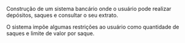 Construção de um sistema bancário onde o usuário pode realizar depósitos, saques e consultar o seu extrato.

O sistema impõe algumas restrições ao usuário como quantidade de saques e limite de valor por saque.

